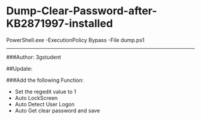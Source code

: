 # Dump-Clear-Password-after-KB2871997-installed

PowerShell.exe -ExecutionPolicy Bypass -File dump.ps1

---

###Author: 3gstudent

##Update:

###Add the following Function:

- Set the regedit value to 1
- Auto LockScreen
- Auto Detect User Logon
- Auto Get clear password and save
